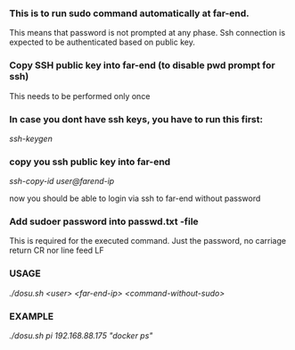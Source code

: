 ### This is to run sudo command automatically at far-end.
 This means that password is not prompted at any phase.
 Ssh connection is expected to be authenticated based on public key.

### Copy SSH public key into far-end (to disable pwd prompt for ssh) 
 This needs to be performed only once

### In case you dont have ssh keys, you have to run this first:
_ssh-keygen_

### copy you ssh public key into far-end
_ssh-copy-id user@farend-ip_

now you should be able to login via ssh to far-end without password

### Add sudoer password into passwd.txt -file
 This is required for the executed command.
 Just the password, no carriage return CR nor line feed LF
 
### USAGE
_./dosu.sh &lt;user&gt; &lt;far-end-ip&gt; &lt;command-without-sudo&gt;_

### EXAMPLE
_./dosu.sh pi 192.168.88.175 "docker ps"_



